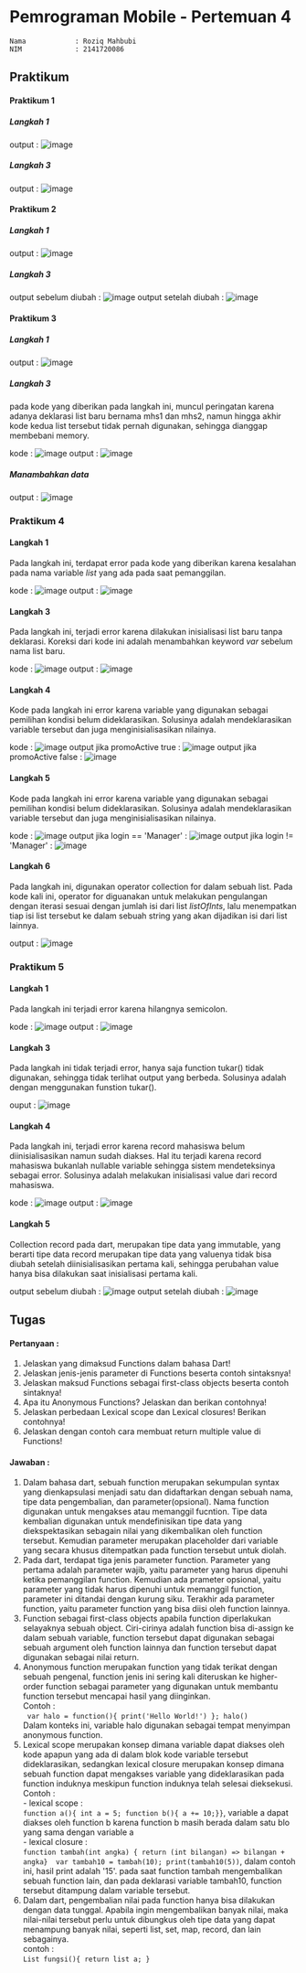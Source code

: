 # Pemrograman Mobile - Pertemuan 4
```
Nama            : Roziq Mahbubi
NIM             : 2141720086
```
## Praktikum
#### Praktikum 1
##### Langkah 1
output : ![image](docs/o_l1_p1.png)

##### Langkah 3
output : ![image](docs/o_l2_p1.png)

#### Praktikum 2
##### Langkah 1
output : ![image](docs/o_l1_p2.png)

##### Langkah 3
output sebelum diubah : ![image](docs/o_l3.1_p2.png)
output setelah diubah : ![image](docs/o_l3.2_p2.png)

#### Praktikum 3
##### Langkah 1
output : ![image](docs/o_l1_p3.png)

##### Langkah 3
pada kode yang diberikan pada langkah ini, muncul peringatan karena adanya deklarasi list baru bernama mhs1 dan mhs2, namun hingga akhir kode kedua list tersebut tidak pernah digunakan, sehingga dianggap membebani memory.
<br>

kode : ![image](docs/c_l3_p3.png)
output : ![image](docs/o_l3_p3.png)

##### Manambahkan data
output : ![image](docs/o_l4_p3.png)

### Praktikum 4
#### Langkah 1
Pada langkah ini, terdapat error pada kode yang diberikan karena kesalahan pada nama variable <i>list</i> yang ada pada saat pemanggilan.
<br>

kode : ![image](docs/c_l1_p4.png)
output : ![image](docs/o_l1_p4.png)

#### Langkah 3
Pada langkah ini, terjadi error karena dilakukan inisialisasi list baru tanpa deklarasi. Koreksi dari kode ini adalah menambahkan keyword <i>var</i> sebelum nama list baru.
<br>

kode : ![image](docs/c_l3_p4.png)
output : ![image](docs/o_l3_p4.png)

#### Langkah 4
Kode pada langkah ini error karena variable yang digunakan sebagai pemilihan kondisi belum dideklarasikan. Solusinya adalah mendeklarasikan variable tersebut dan juga menginisialisasikan nilainya.
<br>

kode : ![image](docs/c_l4_p4.png)
output jika promoActive true : ![image](docs/o_l4_p4_t.png)
output jika promoActive false : ![image](docs/o_l4_p4_f.png)

#### Langkah 5
Kode pada langkah ini error karena variable yang digunakan sebagai pemilihan kondisi belum dideklarasikan. Solusinya adalah mendeklarasikan variable tersebut dan juga menginisialisasikan nilainya.
<br>

kode : ![image](docs/c_l5_p4.png)
output jika login == 'Manager' : ![image](docs/o_l5_p4_m.png)
output jika login != 'Manager' : ![image](docs/o_l5_p4_nm.png)

#### Langkah 6
Pada langkah ini, digunakan operator collection for dalam sebuah list. Pada kode kali ini, operator for diguanakan untuk melakukan pengulangan dengan iterasi sesuai dengan jumlah isi dari list <i>listOfInts</i>, lalu menempatkan tiap isi list tersebut ke dalam sebuah string yang akan dijadikan isi dari list lainnya.
<br>

output : ![image](docs/o_l6_p4.png)

### Praktikum 5
#### Langkah 1
Pada langkah ini terjadi error karena hilangnya semicolon.
<br>

kode : ![image](docs/c_l1_p5.png)
output : ![image](docs/o_l1_p5.png)

#### Langkah 3
Pada langkah ini tidak terjadi error, hanya saja function tukar() tidak digunakan, sehingga tidak terlihat output yang berbeda. Solusinya adalah dengan menggunakan funstion tukar().
<br>

ouput : ![image](docs/o_l3_p5.png)

#### Langkah 4
Pada langkah ini, terjadi error karena record mahasiswa belum diinisialisasikan namun sudah diakses. Hal itu terjadi karena record mahasiswa bukanlah nullable variable sehingga sistem mendeteksinya sebagai error. Solusinya adalah melakukan inisialisasi value dari record mahasiswa.
<br>

kode : ![image](docs/c_l4_p5.png)
output : ![image](docs/o_l4_p5.png)

#### Langkah 5
Collection record pada dart, merupakan tipe data yang immutable, yang berarti tipe data record merupakan tipe data yang valuenya tidak bisa diubah setelah diinisialisasikan pertama kali, sehingga perubahan value hanya bisa dilakukan saat inisialisasi pertama kali.
<br>

output sebelum diubah : ![image](docs/o_l5_p5_b.png)
output setelah diubah : ![image](docs/o_l5_p5_a.png)

## Tugas
#### Pertanyaan :
1. Jelaskan yang dimaksud Functions dalam bahasa Dart!
2. Jelaskan jenis-jenis parameter di Functions beserta contoh sintaksnya!
3. Jelaskan maksud Functions sebagai first-class objects beserta contoh sintaknya!
4. Apa itu Anonymous Functions? Jelaskan dan berikan contohnya!
5. Jelaskan perbedaan Lexical scope dan Lexical closures! Berikan contohnya!
6. Jelaskan dengan contoh cara membuat return multiple value di Functions!

#### Jawaban : 
1. Dalam bahasa dart, sebuah function merupakan sekumpulan syntax yang dienkapsulasi menjadi satu dan didaftarkan dengan sebuah nama, tipe data pengembalian, dan parameter(opsional). Nama function digunakan untuk mengakses atau memanggil fucntion. Tipe data kembalian digunakan untuk mendefinisikan tipe data yang diekspektasikan sebagain nilai yang dikembalikan oleh function tersebut. Kemudian parameter merupakan placeholder dari variable yang secara khusus ditempatkan pada function tersebut untuk diolah.
2. Pada dart, terdapat tiga jenis parameter function. Parameter yang pertama adalah parameter wajib, yaitu parameter yang harus dipenuhi ketika pemanggilan function. Kemudian ada prameter opsional, yaitu parameter yang tidak harus dipenuhi untuk memanggil function, parameter ini ditandai dengan kurung siku. Terakhir ada parameter function, yaitu parameter function yang bisa diisi oleh function lainnya.
3. Function sebagai first-class objects apabila function diperlakukan selayaknya sebuah object. Ciri-cirinya adalah function bisa di-assign ke dalam sebuah variable, function tersebut dapat digunakan sebagai sebuah argument oleh function lainnya dan function tersebut dapat digunakan sebagai nilai return.
4. Anonymous function merupakan function yang tidak terikat dengan sebuah pengenal, function jenis ini sering kali diteruskan ke higher-order function sebagai parameter yang digunakan untuk membantu function tersebut mencapai hasil yang diinginkan.<br> Contoh : <br> ``` var halo = function(){ print('Hello World!') }; halo()```<br> Dalam konteks ini, variable halo digunakan sebagai tempat menyimpan anonymous function.
5. Lexical scope merupakan konsep dimana variable dapat diakses oleh kode apapun yang ada di dalam blok kode variable tersebut dideklarasikan, sedangkan lexical closure merupakan konsep dimana sebuah function dapat mengakses variable yang dideklarasikan pada function induknya meskipun function induknya telah selesai dieksekusi. <br> Contoh : <br> - lexical scope : <br> ```function a(){ int a = 5; function b(){ a += 10;}}```, variable a dapat diakses oleh function b karena function b masih berada dalam satu blo yang sama dengan variable a<br> - lexical closure : <br> ```function tambah(int angka) { return (int bilangan) => bilangan + angka}  var tambah10 = tambah(10); print(tambah10(5))```, dalam contoh ini, hasil print adalah '15'. pada saat function tambah mengembalikan sebuah function lain, dan pada deklarasi variable tambah10, function tersebut ditampung dalam variable tersebut.
6. Dalam dart, pengembalian nilai pada function hanya bisa dilakukan dengan data tunggal. Apabila ingin mengembalikan banyak nilai, maka nilai-nilai tersebut perlu untuk dibungkus oleh tipe data yang dapat menampung banyak nilai, seperti list, set, map, record, dan lain sebagainya. <br> contoh : <br> ```List fungsi(){ return list a; }```